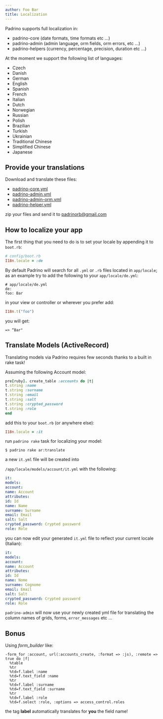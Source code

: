 ```yaml
---
author: Foo Bar
title: Localization
---
```


Padrino supports full localization in:


- padrino-core (date formats, time formats etc ...)
- padrino-admin (admin language, orm fields, orm errors, etc ...)
- padrino-helpers (currency, percentage, precision, duration etc ...)


At the moment we support the following list of languages:


- Czech
- Danish
- German
- English
- Spanish
- French
- Italian
- Dutch
- Norwegian
- Russian
- Polish
- Brazilian
- Turkish
- Ukrainian
- Traditional Chinese
- Simplified Chinese
- Japanese


## Provide your translations

Download and translate these files:


- [padrino-core.yml](http://github.com/padrino/padrino-framework/raw/master/padrino-core/lib/padrino-core/locale/en.yml)
- [padrino-admin.yml](http://github.com/padrino/padrino-framework/raw/master/padrino-admin/lib/padrino-admin/locale/admin/en.yml)
- [padrino-admin-orm.yml](http://github.com/padrino/padrino-framework/raw/master/padrino-admin/lib/padrino-admin/locale/orm/en.yml)
- [padrino-helper.yml](http://github.com/padrino/padrino-framework/raw/master/padrino-helpers/lib/padrino-helpers/locale/en.yml)


zip your files and send it to [padrinorb@gmail.com](mailto:padrinorb@gmail.com)


## How to localize your app

The first thing that you need to do is to set your locale by appending it to `boot.rb`:


```ruby
# config/boot.rb
I18n.locale = :de
```


By default Padrino will search for all `.yml` or `.rb` files located in `app/locale`; as an example try to add the
following to your `app/locale/de.yml`:


```haml
# app/locale/de.yml
de:
foo: Bar
```


in your view or controller or wherever you prefer add:


```ruby
I18n.t("foo")
```


you will get:


    => “Bar"


## Translate Models (ActiveRecord)

Translating models via Padrino requires few seconds thanks to a built in rake task!


Assuming the following Account model:


```ruby
pre[ruby]. create_table :accounts do |t|
t.string :name
t.string :surname
t.string :email
t.string :salt
t.string :crypted_password
t.string :role
end
```


add this to your `boot.rb` (or anywhere else):


```ruby
I18n.locale = :it
```


run `padrino rake` task for localizing your model:


    $ padrino rake ar:translate


a new `it.yml` file will be created into


`/app/locale/models/account/it.yml` with the following:


```yaml
it:
models:
account:
name: Account
attributes:
id: Id
name: Name
surname: Surname
email: Email
salt: Salt
crypted_password: Crypted password
role: Role
```


you can now edit your generated `it.yml` file to reflect your current locale (Italian):


```yaml
it:
models:
account:
name: Account
attributes:
id: Id
name: Nome
surname: Cognome
email: Email
salt: Salt
crypted_password: Crypted password
role: Role
```


`padrino-admin` will now use your newly created yml file for translating the column names of grids, forms,
`error_messages` etc ...


## Bonus

Using *form_builder* like:


```haml
-form_for :account, url(:accounts_create, :format => :js), :remote => true do |f|
  %table
  %tr
  %td=f.label :name
  %td=f.text_field :name
  %tr
  %td=f.label :surname
  %td=f.text_field :surname
  %tr
  %td=f.label :role
  %td=f.select :role, :options => access_control.roles
```


the tag **label** automatically translates for **you** the field name!

